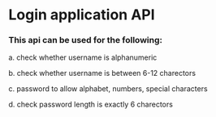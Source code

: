 # Login application API

### This api can be used for the following:

a. check whether username is alphanumeric

b. check whether username is between 6-12 charectors

c. password to allow alphabet, numbers, special characters

d. check password length is exactly 6 charectors

